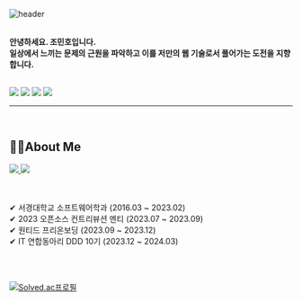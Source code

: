 ![header](https://capsule-render.vercel.app/api?type=waving&color=timeGradient&text=👋👋👋&animation=twinkling&fontSize=35&fontAlignY=40&fontAlign=70&height=150)


<br />

<b>
안녕하세요. 조민호입니다.
<br /> 일상에서 느끼는 문제의 근원을 파악하고 이를 저만의 웹 기술로서 풀어가는 도전을 지향합니다.
</b>
<br />

<br />
<p>
  <img src ="https://img.shields.io/badge/TypeScript-3178C6?&style=flat-square&logo=TypeScript&logoColor=white"/>
  <img src ="https://img.shields.io/badge/React-61DAFB?&style=flat-square&logo=React&logoColor=white"/>
  <img src ="https://img.shields.io/badge/Next.js-000000?&style=flat-square&logo=Next.js&logoColor=white"/>      
  <img src ="https://img.shields.io/badge/reactquery-FF4154?&style=flat-square&logo=reactquery&logoColor=white"/>
</p>

<hr />

<br/>


## 💁‍♂️About Me

<a href="mailto:sunrise9612@gmail.com">
            <img src="https://img.shields.io/badge/Gmail-EA4335?style=flat-square&logo=Gmail&logoColor=white"> 
</a>


<a href="https://velog.io/@minh0518">
    <img src="https://img.shields.io/badge/Velog-20C997?style=flat&logo=velog&logoColor=white&link=https://velog.io/@minh0518"/>
</a>


<br />
<br />
<br />

✔ 서경대학교 소프트웨어학과 (2016.03 ~ 2023.02) <br />
✔ 2023 오픈소스 컨트리뷰션 멘티 (2023.07 ~ 2023.09) <br />
✔ 원티드 프리온보딩 (2023.09 ~ 2023.12) <br />
✔ IT 연합동아리 DDD 10기 (2023.12 ~ 2024.03) <br />

<!--
<a href="https://drive.google.com/file/d/1ZTJv0p5MRZbOyvurg1d6kO3QKfvOYj2c/view?usp=sharing" target="_blank">
  <img src="https://img.shields.io/badge/resume-018EF5?style=flat-square&logo=readme&logoColor=white"/>
</a>
-->

<br />
<br />

[![Solved.ac프로필](http://mazassumnida.wtf/api/v2/generate_badge?boj=minh0518)](https://solved.ac/minh0518)
